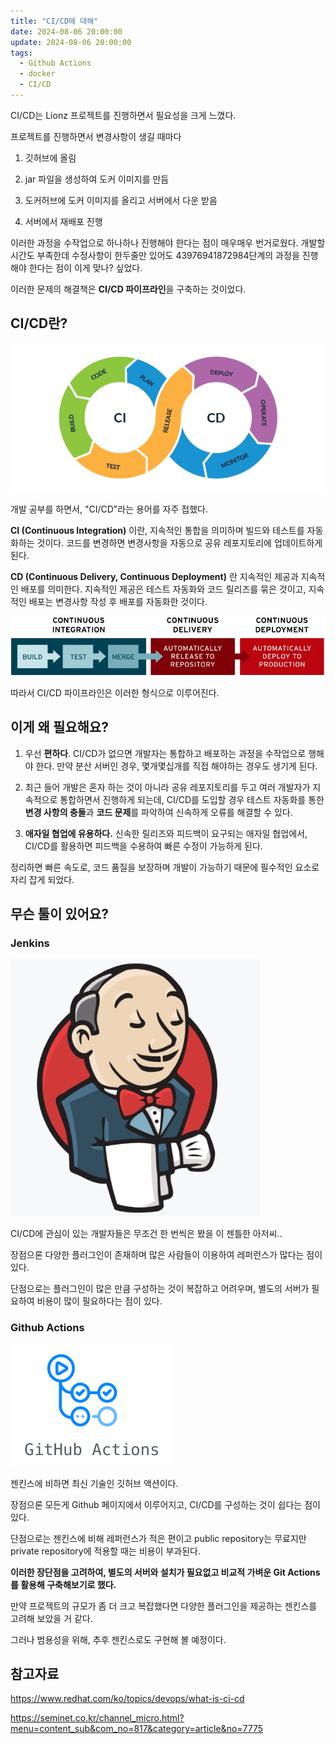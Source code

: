 ```yaml
---
title: "CI/CD에 대해"
date: 2024-08-06 20:00:00
update: 2024-08-06 20:00:00
tags:
  - Github Actions
  - docker
  - CI/CD
---
```


CI/CD는 Lionz 프로젝트를 진행하면서 필요성을 크게 느꼈다.

프로젝트를 진행하면서 변경사항이 생길 때마다 

1. 깃허브에 올림

2. jar 파일을 생성하여 도커 이미지를 만듬

3. 도커허브에 도커 이미지를 올리고 서버에서 다운 받음

2. 서버에서 재배포 진행

이러한 과정을 수작업으로 하나하나 진행해야 한다는 점이 매우매우 번거로웠다. 개발할 시간도 부족한데 수정사항이 한두줄만 있어도 43976941872984단계의 과정을 진행해야 한다는 점이 이게 맞나? 싶었다.

이러한 문제의 해결책은 **CI/CD 파이프라인**을 구축하는 것이었다.

## CI/CD란?

![](cicd.png)

개발 공부를 하면서, "CI/CD"라는 용어를 자주 접했다.

**CI (Continuous Integration)** 이란, 지속적인 통합을 의미하며 빌드와 테스트를 자동화하는 것이다. 코드를 변경하면 변경사항을 자동으로 공유 레포지토리에 업데이트하게 된다.

**CD (Continuous Delivery, Continuous Deployment)** 란 지속적인 제공과 지속적인 배포를 의미한다. 지속적인 제공은 테스트 자동화와 코드 릴리즈를 묶은 것이고, 지속적인 배포는 변경사항 작성 후 배포를 자동화한 것이다.

![](image.png)

따라서 CI/CD 파이프라인은 이러한 형식으로 이루어진다.

## 이게 왜 필요해요?

1. 우선 **편하다**. CI/CD가 없으면 개발자는 통합하고 배포하는 과정을 수작업으로 행해야 한다. 만약 분산 서버인 경우, 몇개몇십개를 직접 해야하는 경우도 생기게 된다. 

2. 최근 들어 개발은 혼자 하는 것이 아니라 공유 레포지토리를 두고 여러 개발자가 지속적으로 통합하면서 진행하게 되는데, CI/CD를 도입할 경우 테스트 자동화를 통한 **변경 사항의 충돌**과 **코드 문제**를 파악하여 신속하게 오류를 해결할 수 있다.

3. **애자일 협업에 유용하다.** 신속한 릴리즈와 피드백이 요구되는 애자일 협업에서, CI/CD를 활용하면 피드백을 수용하여 빠른 수정이 가능하게 된다.

정리하면 빠른 속도로, 코드 품질을 보장하며 개발이 가능하기 때문에 필수적인 요소로 자리 잡게 되었다.

## 무슨 툴이 있어요?

### Jenkins

![](image-1.png)

CI/CD에 관심이 있는 개발자들은 무조건 한 번씩은 봤을 이 젠틀한 아저씨..

장점으론 다양한 플러그인이 존재하며 많은 사람들이 이용하여 레퍼런스가 많다는 점이 있다.

단점으로는 플러그인이 많은 만큼 구성하는 것이 복잡하고 어려우며, 별도의 서버가 필요하여 비용이 많이 필요하다는 점이 있다.

### Github Actions

![](image-2.png)

젠킨스에 비하면 최신 기술인 깃허브 액션이다.

장점으론 모든게 Github 페이지에서 이루어지고, CI/CD를 구성하는 것이 쉽다는 점이 있다.

단점으로는 젠킨스에 비해 레퍼런스가 적은 편이고 public repository는 무료지만 private repository에 적용할 때는 비용이 부과된다.

**이러한 장단점을 고려하여, 별도의 서버와 설치가 필요없고 비교적 가벼운 Git Actions를 활용해 구축해보기로 했다.**

만약 프로젝트의 규모가 좀 더 크고 복잡했다면 다양한 플러그인을 제공하는 젠킨스를 고려해 보았을 거 같다.

그러나 범용성을 위해, 추후 젠킨스로도 구현해 볼 예정이다.

## 참고자료

https://www.redhat.com/ko/topics/devops/what-is-ci-cd

https://seminet.co.kr/channel_micro.html?menu=content_sub&com_no=817&category=article&no=7775

